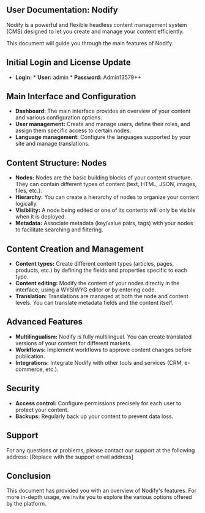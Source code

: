 ## User Documentation: Nodify

Nodify is a powerful and flexible headless content management system (CMS) designed to let you create and manage your content efficiently.

This document will guide you through the main features of Nodify.

## Initial Login and License Update
* **Login:**
      * **User:** admin
      * **Password:** Admin13579++

## Main Interface and Configuration
* **Dashboard:** The main interface provides an overview of your content and various configuration options.
* **User management:** Create and manage users, define their roles, and assign them specific access to certain nodes.
* **Language management:** Configure the languages supported by your site and manage translations.

## Content Structure: Nodes
* **Nodes:** Nodes are the basic building blocks of your content structure. They can contain different types of content (text, HTML, JSON, images, files, etc.).
* **Hierarchy:** You can create a hierarchy of nodes to organize your content logically.
* **Visibility:** A node being edited or one of its contents will only be visible when it is deployed.
* **Metadata:** Associate metadata (key/value pairs, tags) with your nodes to facilitate searching and filtering.

## Content Creation and Management
* **Content types:** Create different content types (articles, pages, products, etc.) by defining the fields and properties specific to each type.
* **Content editing:** Modify the content of your nodes directly in the interface, using a WYSIWYG editor or by entering code.
* **Translation:** Translations are managed at both the node and content levels. You can translate metadata fields and the content itself.

## Advanced Features
* **Multilingualism:** Nodify is fully multilingual. You can create translated versions of your content for different markets.
* **Workflows:** Implement workflows to approve content changes before publication.
* **Integrations:** Integrate Nodify with other tools and services (CRM, e-commerce, etc.).

## Security
* **Access control:** Configure permissions precisely for each user to protect your content.
* **Backups:** Regularly back up your content to prevent data loss.

## Support
For any questions or problems, please contact our support at the following address: [Replace with the support email address]

## Conclusion
This document has provided you with an overview of Nodify's features. For more in-depth usage, we invite you to explore the various options offered by the platform.
